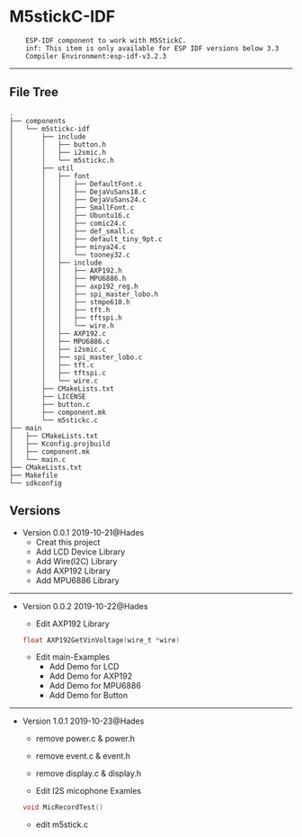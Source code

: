 # M5stickC-IDF
		ESP-IDF component to work with M5StickC.
		inf: This item is only available for ESP IDF versions below 3.3
		Compiler Environment:esp-idf-v3.2.3

---
## File Tree
```
.
├── components
│   └── m5stickc-idf
│       ├── include
│       │   ├── button.h
│       │   ├── i2smic.h
│       │   └── m5stickc.h
│       ├── util
│       │   ├── font
│       │   │   ├── DefaultFont.c
│       │   │   ├── DejaVuSans18.c
│       │   │   ├── DejaVuSans24.c
│       │   │   ├── SmallFont.c
│       │   │   ├── Ubuntu16.c
│       │   │   ├── comic24.c
│       │   │   ├── def_small.c
│       │   │   ├── default_tiny_9pt.c
│       │   │   ├── minya24.c
│       │   │   └── tooney32.c
│       │   ├── include
│       │   │   ├── AXP192.h
│       │   │   ├── MPU6886.h
│       │   │   ├── axp192_reg.h
│       │   │   ├── spi_master_lobo.h
│       │   │   ├── stmpe610.h
│       │   │   ├── tft.h
│       │   │   ├── tftspi.h
│       │   │   └── wire.h
│       │   ├── AXP192.c
│       │   ├── MPU6886.c
│       │   ├── i2smic.c
│       │   ├── spi_master_lobo.c
│       │   ├── tft.c
│       │   ├── tftspi.c
│       │   └── wire.c
│       ├── CMakeLists.txt
│       ├── LICENSE
│       ├── button.c
│       ├── component.mk
│       └── m5stickc.c
├── main
│   ├── CMakeLists.txt
│   ├── Kconfig.projbuild
│   ├── component.mk
│   └── main.c
├── CMakeLists.txt
├── Makefile
└── sdkconfig
```

## Versions
* Version 0.0.1 2019-10-21@Hades
	* Creat this project
	* Add LCD Device Library
	* Add Wire(I2C) Library
	* Add AXP192 Library
	* Add MPU6886 Library
---
* Version 0.0.2 2019-10-22@Hades
	* Edit AXP192 Library 
	```C
	float AXP192GetVinVoltage(wire_t *wire)
	```

	* Edit main-Examples 
		* Add Demo for LCD
		* Add Demo for AXP192
		* Add Demo for MPU6886
		* Add Demo for Button
---
* Version 1.0.1 2019-10-23@Hades

	* remove power.c & power.h
	* remove event.c & event.h
	* remove display.c & display.h

	* Edit I2S micophone Examles
	```C
	void MicRecordTest()
	```
	* edit m5stick.c 
